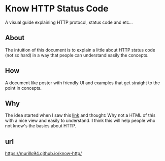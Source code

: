 # Know HTTP Status Code

A visual guide explaining HTTP protocol, status code and etc...

## About

The intuition of this document is to explain a little about HTTP status code (not so hard) in a way that people can understand easily the concepts.

## How

A document like poster with friendly UI and examples that get straight to the point in concepts.

## Why

The idea started when I saw this [link](http://www.steveschoger.com/status-code-poster/) and thought: Why not a HTML of this with a nice view and easily to understand. I think this will help people who not know's the basics about HTTP.

## url

https://murillo94.github.io/know-http/